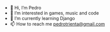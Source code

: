 - 👋 Hi, I’m Pedro
- 👀 I’m interested in games, music and code
- 🌱 I’m currently learning Django
- 📫 How to reach me pedrotrienta@gmail.com 

<!---
Z3R00P/Z3R00P is a ✨ special ✨ repository because its `README.md` (this file) appears on your GitHub profile.
You can click the Preview link to take a look at your changes.
--->

